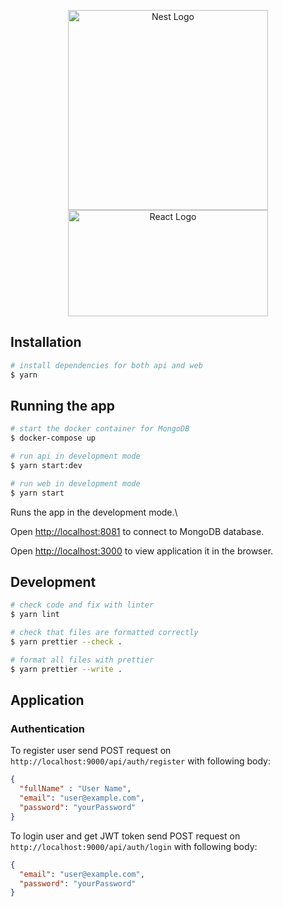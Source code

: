 <p align="center">
  <a href="http://nestjs.com/" target="blank"><img src="https://nestjs.com/img/logo_text.svg" width="320" alt="Nest Logo" /></a>
  <a href="https://pl.reactjs.org/" target="blank"><img src="https://upload.wikimedia.org/wikipedia/commons/a/a7/React-icon.svg" width="320" height="170" alt="React Logo" /></a>
</p>

## Installation

```bash
# install dependencies for both api and web
$ yarn
```

## Running the app

```bash
# start the docker container for MongoDB
$ docker-compose up

# run api in development mode
$ yarn start:dev

# run web in development mode
$ yarn start
```

Runs the app in the development mode.\

Open [http://localhost:8081](http://localhost:8081) to connect to MongoDB database.

Open [http://localhost:3000](http://localhost:3000) to view application it in the browser.

## Development

```bash
# check code and fix with linter
$ yarn lint

# check that files are formatted correctly
$ yarn prettier --check .

# format all files with prettier
$ yarn prettier --write .
```

## Application

### Authentication

To register user send POST request on `http://localhost:9000/api/auth/register` with following body:

```json
{
  "fullName" : "User Name",
  "email": "user@example.com",
  "password": "yourPassword"
}
```

To login user and get JWT token send POST request on `http://localhost:9000/api/auth/login` with following body:

```json
{
  "email": "user@example.com",
  "password": "yourPassword"
}
```
